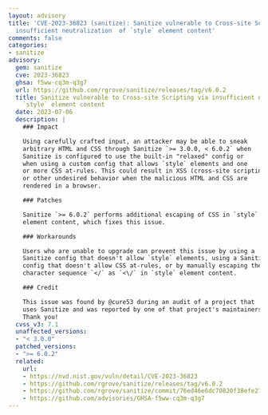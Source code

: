 ```yaml
---
layout: advisory
title: 'CVE-2023-36823 (sanitize): Sanitize vulnerable to Cross-site Scripting via
  insufficient neutralization  of `style` element content'
comments: false
categories:
- sanitize
advisory:
  gem: sanitize
  cve: 2023-36823
  ghsa: f5ww-cq3m-q3g7
  url: https://github.com/rgrove/sanitize/releases/tag/v6.0.2
  title: Sanitize vulnerable to Cross-site Scripting via insufficient neutralization  of
    `style` element content
  date: 2023-07-06
  description: |
    ### Impact

    Using carefully crafted input, an attacker may be able to sneak
    arbitrary HTML and CSS through Sanitize `>= 3.0.0, < 6.0.2` when
    Sanitize is configured to use the built-in "relaxed" config or
    when using a custom config that allows `style` elements and one
    or more CSS at-rules. This could result in XSS (cross-site scripting)
    or other undesired behavior when the malicious HTML and CSS are
    rendered in a browser.

    ### Patches

    Sanitize `>= 6.0.2` performs additional escaping of CSS in `style`
    element content, which fixes this issue.

    ### Workarounds

    Users who are unable to upgrade can prevent this issue by using a
    Sanitize config that doesn't allow `style` elements, using a Sanitize
    config that doesn't allow CSS at-rules, or by manually escaping the
    character sequence `</` as `<\/` in `style` element content.

    ### Credit

    This issue was found by @cure53 during an audit of a project that
    uses Sanitize and was reported by one of that project's maintainers.
    Thank you!
  cvss_v3: 7.1
  unaffected_versions:
  - "< 3.0.0"
  patched_versions:
  - ">= 6.0.2"
  related:
    url:
    - https://nvd.nist.gov/vuln/detail/CVE-2023-36823
    - https://github.com/rgrove/sanitize/releases/tag/v6.0.2
    - https://github.com/rgrove/sanitize/commit/76ed46e6dc70820f38efe27de8dabd54dddb5220
    - https://github.com/advisories/GHSA-f5ww-cq3m-q3g7
---
```

